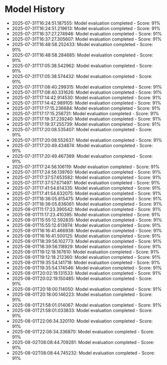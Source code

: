 # Model History

- 2025-07-31T16:24:51.187555: Model evaluation completed - Score: 91%
- 2025-07-31T16:24:51.219613: Model evaluation completed - Score: 91%
- 2025-07-31T16:37:27.274946: Model evaluation completed - Score: 91%
- 2025-07-31T16:37:27.305607: Model evaluation completed - Score: 91%
- 2025-07-31T16:48:58.252433: Model evaluation completed - Score: 91%
- 2025-07-31T16:48:58.284685: Model evaluation completed - Score: 91%
- 2025-07-31T17:05:38.542962: Model evaluation completed - Score: 91%
- 2025-07-31T17:05:38.574432: Model evaluation completed - Score: 91%
- 2025-07-31T17:08:40.299315: Model evaluation completed - Score: 91%
- 2025-07-31T17:08:40.331626: Model evaluation completed - Score: 91%
- 2025-07-31T17:14:42.914530: Model evaluation completed - Score: 91%
- 2025-07-31T17:14:42.989105: Model evaluation completed - Score: 91%
- 2025-07-31T17:17:15.236684: Model evaluation completed - Score: 91%
- 2025-07-31T17:17:15.256731: Model evaluation completed - Score: 91%
- 2025-07-31T17:19:37.239240: Model evaluation completed - Score: 91%
- 2025-07-31T17:19:37.255739: Model evaluation completed - Score: 91%
- 2025-07-31T17:20:08.535407: Model evaluation completed - Score: 91%
- 2025-07-31T17:20:08.552637: Model evaluation completed - Score: 91%
- 2025-07-31T17:20:49.434874: Model evaluation completed - Score: 91%
- 2025-07-31T17:20:49.467369: Model evaluation completed - Score: 91%
- 2025-07-31T17:24:56.106119: Model evaluation completed - Score: 91%
- 2025-07-31T17:24:56.139760: Model evaluation completed - Score: 91%
- 2025-07-31T17:37:57.653582: Model evaluation completed - Score: 91%
- 2025-07-31T17:37:57.671497: Model evaluation completed - Score: 91%
- 2025-07-31T17:41:54.614335: Model evaluation completed - Score: 91%
- 2025-07-31T17:41:54.632075: Model evaluation completed - Score: 91%
- 2025-07-31T18:36:05.815475: Model evaluation completed - Score: 91%
- 2025-07-31T18:36:05.836061: Model evaluation completed - Score: 91%
- 2025-08-01T11:17:23.390542: Model evaluation completed - Score: 91%
- 2025-08-01T11:17:23.410395: Model evaluation completed - Score: 91%
- 2025-08-01T15:55:12.592835: Model evaluation completed - Score: 91%
- 2025-08-01T15:55:12.613974: Model evaluation completed - Score: 91%
- 2025-08-01T16:16:41.466938: Model evaluation completed - Score: 91%
- 2025-08-01T16:16:41.500125: Model evaluation completed - Score: 91%
- 2025-08-01T18:39:56.102773: Model evaluation completed - Score: 91%
- 2025-08-01T18:39:56.118929: Model evaluation completed - Score: 91%
- 2025-08-01T19:12:18.167610: Model evaluation completed - Score: 91%
- 2025-08-01T19:12:18.212360: Model evaluation completed - Score: 91%
- 2025-08-01T19:35:54.141718: Model evaluation completed - Score: 91%
- 2025-08-01T19:35:54.174546: Model evaluation completed - Score: 91%
- 2025-08-01T20:02:19.131533: Model evaluation completed - Score: 91%
- 2025-08-01T20:02:19.150485: Model evaluation completed - Score: 91%
- 2025-08-01T20:18:00.114050: Model evaluation completed - Score: 91%
- 2025-08-01T20:18:00.146223: Model evaluation completed - Score: 91%
- 2025-08-01T21:58:01.014067: Model evaluation completed - Score: 91%
- 2025-08-01T21:58:01.033833: Model evaluation completed - Score: 91%
- 2025-08-01T22:06:34.320110: Model evaluation completed - Score: 91%
- 2025-08-01T22:06:34.336870: Model evaluation completed - Score: 91%
- 2025-08-02T08:08:44.709281: Model evaluation completed - Score: 91%
- 2025-08-02T08:08:44.745232: Model evaluation completed - Score: 91%
